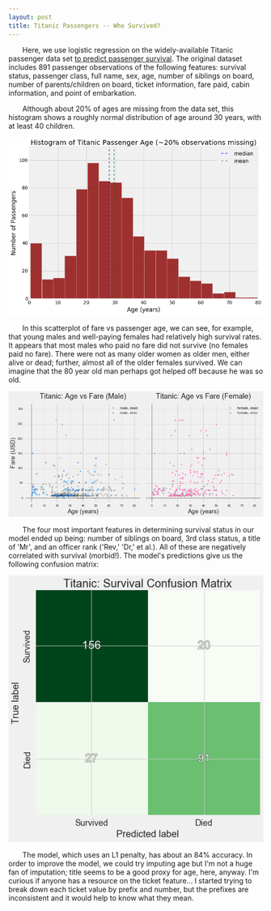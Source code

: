 ```yaml
---
layout: post
title: Titanic Passengers -- Who Survived?
---
```

&nbsp;&nbsp;&nbsp;&nbsp;&nbsp;&nbsp; Here, we use logistic regression on the widely-available Titanic passenger data set [to predict passenger survival](https://github.com/forzavitale/DSI-projects/blob/master/Titanic_Survival/Titanic_project.ipynb).  The original dataset includes 891 passenger observations of the following features: survival status, passenger class, full name, sex, age, number of siblings on board, number of parents/children on board, ticket information, fare paid, cabin information, and point of embarkation.

&nbsp;&nbsp;&nbsp;&nbsp;&nbsp;&nbsp; Although about 20% of ages are missing from the data set, this histogram shows a roughly normal distribution of age around 30 years, with at least 40 children.

![histo](../images/titanicagehisto.png)

&nbsp;&nbsp;&nbsp;&nbsp;&nbsp;&nbsp; In this scatterplot of fare vs passenger age, we can see, for example, that young males and well-paying females had relatively high survival rates. It appears that most males who paid no fare did not survive (no females paid no fare).  There were not as many older women as older men, either alive or dead; further, almost all of the older females survived. We can imagine that the 80 year old man perhaps got helped off because he was so old.  

![scatter](../images/titanicfarevage.png)

&nbsp;&nbsp;&nbsp;&nbsp;&nbsp;&nbsp; The four most important features in determining survival status in our model ended up being: number of siblings on board, 3rd class status, a title of 'Mr', and an officer rank ('Rev,' 'Dr,' et al.).  All of these are negatively correlated with survival (morbid!).  The model's predictions give us the following confusion matrix:

![cm](../images/titaniccm.png)

&nbsp;&nbsp;&nbsp;&nbsp;&nbsp;&nbsp; The model, which uses an L1 penalty, has about an 84% accuracy.  In order to improve the model, we could try imputing age but I'm not a huge fan of imputation; title seems to be a good proxy for age, here, anyway.  I'm curious if anyone has a resource on the ticket feature... I started trying to break down each ticket value by prefix and number, but the prefixes are inconsistent and it would help to know what they mean.   
